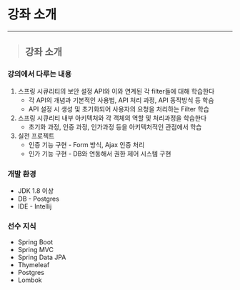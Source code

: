 
# 강좌 소개

------------------------------------------------------------------------------------------------------------------------

> ## 강좌 소개

### 강의에서 다루는 내용
1. 스프링 시큐리티의 보안 설정 API와 이와 연계된 각 filter들에 대해 학습한다
   - 각 API의 개념과 기본적인 사용법, API 처리 과정, API 동작방식 등 학슴
   - API 설정 시 생성 및 초기화되어 사용자의 요청을 처리하는 Filter 학습
2. 스프링 시큐리티 내부 아키텍처와 각 객체의 역할 및 처리과정을 학습한다
   - 초기화 과정, 인증 과정, 인가과정 등을 아키텍처적인 관점에서 학습
3. 실전 프로젝트
   - 인증 기능 구현 - Form 방식, Ajax 인증 처리
   - 인가 기능 구현 - DB와 연동해서 권한 제어 시스템 구현


### 개발 환경
- JDK 1.8 이상
- DB - Postgres
- IDE - Intellij


### 선수 지식
- Spring Boot
- Spring MVC
- Spring Data JPA
- Thymeleaf
- Postgres
- Lombok

















